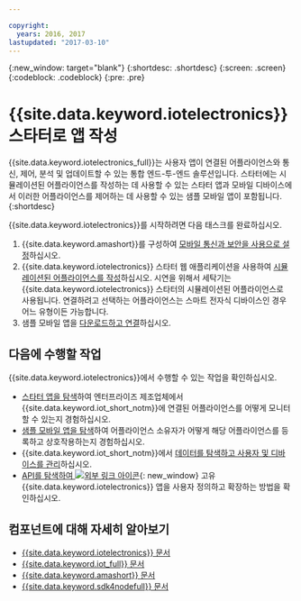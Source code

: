 ```yaml
---

copyright:
  years: 2016, 2017
lastupdated: "2017-03-10"
---
```


<!-- Common attributes used in the template are defined as follows: -->
{:new_window: target="blank"}
{:shortdesc: .shortdesc}
{:screen: .screen}
{:codeblock: .codeblock}
{:pre: .pre}

<!-- Note to writers - index.md and iot4egettingstarted.md are (almost) duplicates and a change to one should be made to both. index.md appears within the product app as the getting started page. iot4egettingstarted.md appears as the top level topic in the docs toc. -->

# {{site.data.keyword.iotelectronics}} 스타터로 앱 작성

{{site.data.keyword.iotelectronics_full}}는 사용자 앱이 연결된 어플라이언스와 통신, 제어, 분석 및 업데이트할 수 있는 통합 엔드-투-엔드 솔루션입니다. 스타터에는 시뮬레이션된 어플라이언스를 작성하는 데 사용할 수 있는 스타터 앱과 모바일 디바이스에서 이러한 어플라이언스를 제어하는 데 사용할 수 있는 샘플 모바일 앱이 포함됩니다.
{:shortdesc}

{{site.data.keyword.iotelectronics}}를 시작하려면 다음 태스크를 완료하십시오. 

1. {{site.data.keyword.amashort}}를 구성하여 [모바일 통신과 보안을 사용으로 설정](https://console.ng.bluemix.net/docs/starters/IotElectronics/iotelectronics_config_mca.html)하십시오. 
2. {{site.data.keyword.iotelectronics}} 스타터 웹 애플리케이션을 사용하여 [시뮬레이션된 어플라이언스를 작성](https://console.ng.bluemix.net/docs/starters/IotElectronics/iot4ecreatingappliances.html)하십시오. 시연을 위해서 세탁기는 {{site.data.keyword.iotelectronics}} 스타터의 시뮬레이션된 어플라이언스로 사용됩니다. 연결하려고 선택하는 어플라이언스는 스마트 전자식 디바이스인 경우 어느 유형이든 가능합니다. 
3. 샘플 모바일 앱을 [다운로드하고 연결](https://console.ng.bluemix.net/docs/starters/IotElectronics/iotelectronics_config_mobile.html)하십시오. 


## 다음에 수행할 작업
{{site.data.keyword.iotelectronics}}에서 수행할 수 있는 작업을 확인하십시오. 

- [스타터 앱을 탐색](https://console.ng.bluemix.net/docs/starters/IotElectronics/iot4ecreatingappliances.html)하여 엔터프라이즈 제조업체에서 {{site.data.keyword.iot_short_notm}}에 연결된 어플라이언스를 어떻게 모니터할 수 있는지 경험하십시오. 
- [샘플 모바일 앱을 탐색](https://console.ng.bluemix.net/docs/starters/IotElectronics/iotelectronics_config_mobile.html)하여 어플라이언스 소유자가 어떻게 해당 어플라이언스를 등록하고 상호작용하는지 경험하십시오. 
- {{site.data.keyword.iot_short_notm}}에서 [데이터를 탐색하고 사용자 및 디바이스를 관리](iotelectronics_dashboard.html)하십시오.
- [API를 탐색하여 ![외부 링크 아이콘](../../icons/launch-glyph.svg)](http://ibmiotforelectronics.mybluemix.net/public/iot4eregistrationapi.html){: new_window} 고유 {{site.data.keyword.iotelectronics}} 앱을 사용자 정의하고 확장하는 방법을 확인하십시오.

## 컴포넌트에 대해 자세히 알아보기
- [{{site.data.keyword.iotelectronics}} 문서](iotelectronics_overview.html)
- [{{site.data.keyword.iot_full}} 문서](https://console.ng.bluemix.net/docs/services/IoT/index.html)
-  [{{site.data.keyword.amashort}} 문서](https://console.ng.bluemix.net/docs/services/mobileaccess/overview.html)
- [{{site.data.keyword.sdk4nodefull}} 문서](https://console.ng.bluemix.net/docs/runtimes/nodejs/index.html#nodejs_runtime)
